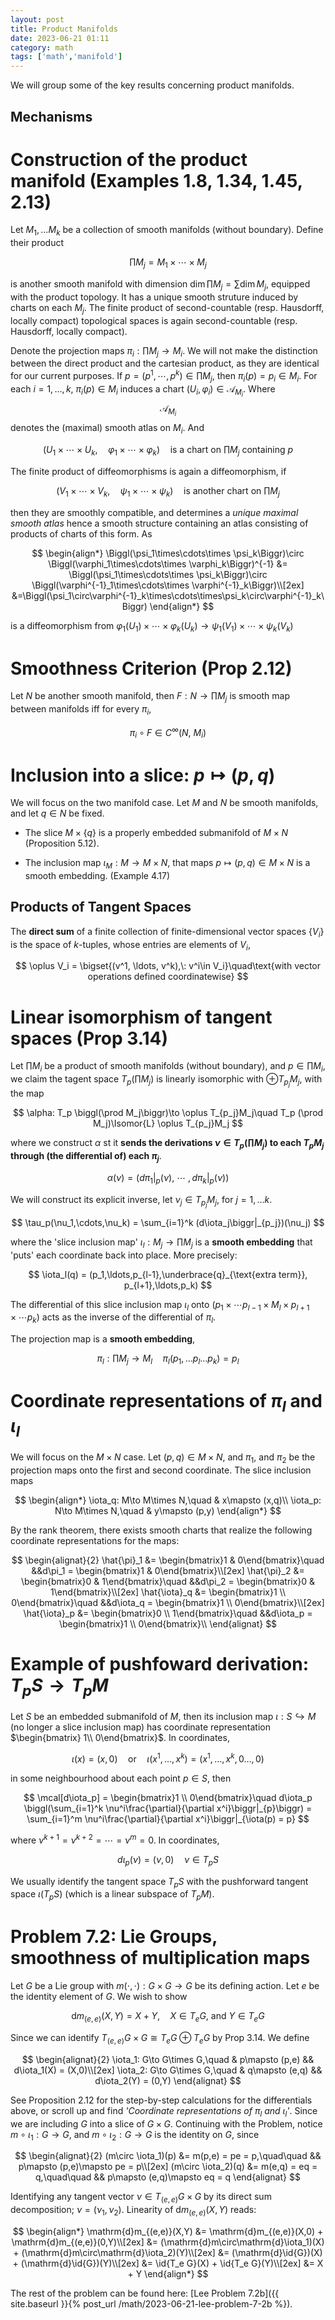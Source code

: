 ```yaml
---
layout: post
title: Product Manifolds
date: 2023-06-21 01:11
category: math
tags: ['math','manifold']
---
```

We will group some of the key results concerning product manifolds.

## Mechanisms


# Construction of the product manifold (Examples 1.8, 1.34, 1.45, 2.13)
Let $M_1,\ldots M_k$ be a collection of smooth manifolds (without boundary). Define their product

$$
\prod M_j = M_1\times \cdots \times M_j
$$

is another smooth manifold with dimension $\dim \prod M_j = \sum \dim M_j$, equipped with the product topology. It has a unique smooth struture induced by charts on each $M_j$. The finite product of second-countable (resp. Hausdorff, locally compact) topological spaces is again second-countable (resp. Hausdorff, locally compact).

Denote the projection maps $\pi_i: \prod M_j \to M_i$. We will not make the distinction between the direct product and the cartesian product, as they are identical for our current purposes. If $p = (p^1,\cdots, p^k)\in \prod M_j$, then $\pi_i(p) = p_i\in M_i$. For each $i = 1, \ldots, k$, $\pi_i(p)\in M_i$ induces a chart $(U_i, \varphi_i)\in\mathcal{A}_{M_i}$. Where $$\mathcal{A}_{M_i}$$ denotes the (maximal) smooth atlas on $M_i$. And

$$
\Biggl(U_1\times \cdots \times U_k, \quad \varphi_1\times\cdots\times \varphi_k\Biggr)\quad\text{is a chart on }\prod M_j\:\text{containing }p
$$

The finite product of diffeomorphisms is again a diffeomorphism, if 

$$
\Biggl(V_1\times \cdots \times V_k, \quad \psi_1\times\cdots\times \psi_k\Biggr)\quad\text{is another chart on }\prod M_j
$$

then they are smoothly compatible, and determines a *unique maximal smooth atlas* hence a smooth structure containing an atlas consisting of products of charts of this form. As

$$
\begin{align*}
\Biggl(\psi_1\times\cdots\times \psi_k\Biggr)\circ \Biggl(\varphi_1\times\cdots\times \varphi_k\Biggr)^{-1} &= \Biggl(\psi_1\times\cdots\times \psi_k\Biggr)\circ \Biggl(\varphi^{-1}_1\times\cdots\times \varphi^{-1}_k\Biggr)\\[2ex]
&=\Biggl(\psi_1\circ\varphi^{-1}_k\times\cdots\times\psi_k\circ\varphi^{-1}_k\Biggr) 
\end{align*}
$$

is a diffeomorphism from $\varphi_1(U_1)\times\cdots\times\varphi_k(U_k)\to\psi_1(V_1)\times\cdots\times\psi_k(V_k)$

# Smoothness Criterion (Prop 2.12)
Let $N$ be another smooth manifold, then $F: N\to \prod M_j$ is smooth map between manifolds iff for every $\pi_i$, 

$$
\pi_i\circ F \in C^\infty(N,\: M_i)
$$

# Inclusion into a slice: $p\mapsto (p,q)$
We will focus on the two manifold case. Let $M$ and $N$ be smooth manifolds, and let $q\in N$ be fixed. 

- The slice $M\times \{q\}$ is a properly embedded submanifold of $M\times N$ (Proposition 5.12). 

- The inclusion map $\iota_M: M\to M\times N$, that maps $p\mapsto (p,q)\in M\times N$ is a smooth embedding. (Example 4.17)

## Products of Tangent Spaces
The **direct sum** of a finite collection of finite-dimensional vector spaces $\{V_i\}$ is the space of $k$-tuples, whose entries are elements of $V_i$, 

$$
\oplus V_i = \bigset{(v^1, \ldots, v^k),\: v^i\in V_i}\quad\text{with vector operations defined coordinatewise}
$$

# Linear isomorphism of tangent spaces (Prop 3.14)
Let $\prod M_i$ be a product of smooth manifolds (without boundary), and $p\in \prod M_i$, we claim the tagent space $T_p \biggl(\prod M_j\biggr)$ is linearly isomorphic with $\oplus T_{p_j}M_j$, with the map

$$
\alpha: T_p \biggl(\prod M_j\biggr)\to \oplus T_{p_j}M_j\quad  T_p (\prod M_j)\Isomor{L} \oplus T_{p_j}M_j
$$

where we construct $\alpha$ st it **sends the derivations $\nu\in T_p(\prod M_j)$ to each $T_p M_j$ through (the differential of) each $\pi_j$**. 

$$
\alpha(\nu) = \biggl(d\pi_1\biggr|_{p}(\nu),\:\cdots\:, d\pi_k\biggr|_{p}(\nu)\biggr)
$$

We will construct its explicit inverse, let $\nu_j\in T_{p_j} M_j$, for $j = 1,\ldots k$. 

$$
\tau_p(\nu_1,\cdots,\nu_k) = \sum_{i=1}^k (d\iota_j\biggr|_{p_j})(\nu_j)
$$

where the 'slice inclusion map' $\iota_l: M_j\to \prod M_j$ is a **smooth embedding** that 'puts' each coordinate back into place. More precisely:

$$
\iota_l(q) = (p_1,\ldots,p_{l-1},\underbrace{q}_{\text{extra term}}, p_{l+1},\ldots,p_k)
$$

The differential of this slice inclusion map $\iota_l$ onto $\biggl(p_1\times\cdots p_{l-1}\times M_l\times p_{l+1}\times\cdots p_k\biggr)$ acts as the inverse of the differential of $\pi_l$.

The projection map is a **smooth embedding**,

$$
\pi_l: \prod M_j\to M_l\quad \pi_l(p_1,\ldots p_l\ldots p_k) = p_l
$$

# Coordinate representations of $\pi_l$ and $\iota_l$

We will focus on the $M\times N$ case. Let $(p,q)\in M\times N$, and $\pi_1$, and $\pi_2$ be the projection maps onto the first and second coordinate. The slice inclusion maps

$$
\begin{align*}
\iota_q: M\to M\times N,\quad & x\mapsto (x,q)\\
\iota_p: N\to M\times N,\quad & y\mapsto (p,y)
\end{align*}
$$

By the rank theorem, there exists smooth charts that realize the following coordinate representations for the maps:

$$
\begin{alignat}{2}
\hat{\pi}_1 &= \begin{bmatrix}1 & 0\end{bmatrix}\quad &&d\pi_1  = \begin{bmatrix}1 & 0\end{bmatrix}\\[2ex]
\hat{\pi}_2 &= \begin{bmatrix}0 & 1\end{bmatrix}\quad &&d\pi_2  = \begin{bmatrix}0 & 1\end{bmatrix}\\[2ex]
\hat{\iota}_q &= \begin{bmatrix}1 \\ 0\end{bmatrix}\quad &&d\iota_q  = \begin{bmatrix}1 \\ 0\end{bmatrix}\\[2ex]
\hat{\iota}_p &= \begin{bmatrix}0 \\ 1\end{bmatrix}\quad &&d\iota_p  = \begin{bmatrix}1 \\ 0\end{bmatrix}\\
\end{alignat}
$$

# Example of pushfoward derivation: $T_p S\to T_p M$
Let $S$ be an embedded submanifold of $M$, then its inclusion map $\iota: S\hookrightarrow M$ (no longer a slice inclusion map) has coordinate representation $\begin{bmatrix} 1\\ 0\end{bmatrix}$. In coordinates,

$$
\iota(x) = (x,0)\quad\text{or}\quad \iota(x^1,\ldots, x^k) = (x^1,\ldots, x^k,0\ldots, 0)
$$

in some neighbourhood about each point $p\in S$, then

$$
\mcal[d\iota_p] = \begin{bmatrix}1 \\ 0\end{bmatrix}\quad d\iota_p \biggl(\sum_{i=1}^k \nu^i\frac{\partial}{\partial x^i}\biggr|_{p}\biggr) = \sum_{i=1}^m \nu^i\frac{\partial}{\partial x^i}\biggr|_{\iota(p) = p}
$$

where $\nu^{k+1}=\nu^{k+2} =\cdots = \nu^m = 0$. In coordinates,

$$
d\iota_p(\nu) = (\nu,0)\quad \nu\in T_p S
$$

We usually identify the tangent space $T_p S$ with the pushforward tangent space $\iota(T_p S)$ (which is a linear subspace of $T_p M$).

# Problem 7.2: Lie Groups, smoothness of multiplication maps
Let $G$ be a Lie group with $m(\cdot,\cdot):G\times G\to G$ be its defining action. Let $e$ be the identity element of $G$. We wish to show 

$$
\mathrm{d}m_{(e,e)}(X,Y) = X + Y,\quad X\in T_eG,\: \text{and} \: Y\in T_eG
$$

Since we can identify $T_{(e,e)}G\times G\cong T_e G\oplus T_e G$ by Prop 3.14. We define

$$
\begin{alignat}{2}
\iota_1: G\to G\times G,\quad & p\mapsto (p,e) && d\iota_1(X) = (X,0)\\[2ex]
\iota_2: G\to G\times G,\quad & q\mapsto (e,q) && d\iota_2(Y) = (0,Y)
\end{alignat}
$$

See Proposition 2.12 for the step-by-step calculations for the differentials above, or scroll up and find *'Coordinate representations of $\pi_l$ and $\iota_l$'*. Since we are including $G$ into a slice of $G\times G$. Continuing with the Problem, notice $m\circ \iota_1: G\to G$, and $m\circ \iota_2: G\to G$ is the identity on $G$, since

$$
\begin{alignat}{2}
(m\circ \iota_1)(p) &= m(p,e) = pe = p,\quad\quad && p\mapsto (p,e)\mapsto pe = p\\[2ex]
(m\circ \iota_2)(q) &= m(e,q) = eq = q,\quad\quad && p\mapsto (e,q)\mapsto eq = q
\end{alignat}
$$

Identifying any tangent vector $\nu\in T_{(e,e)}G\times G$ by its direct sum decomposition; $\nu = (\nu_1,\nu_2)$. Linearity of $\mathrm{d}m_{(e,e)}(X,Y)$ reads:

$$
\begin{align*}
\mathrm{d}m_{(e,e)}(X,Y) &= \mathrm{d}m_{(e,e)}(X,0) + \mathrm{d}m_{(e,e)}(0,Y)\\[2ex]
&= (\mathrm{d}m\circ\mathrm{d}\iota_1)(X) + (\mathrm{d}m\circ\mathrm{d}\iota_2)(Y)\\[2ex]
&= (\mathrm{d}\id{G})(X) + (\mathrm{d}\id{G})(Y)\\[2ex]
&= \id{T_e G}(X) + \id{T_e G}(Y)\\[2ex]
&= X + Y
\end{align*}
$$

The rest of the problem can be found here: [Lee Problem 7.2b]({{ site.baseurl }}{% post_url /math/2023-06-21-lee-problem-7-2b %}).